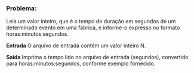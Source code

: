 ### Problema:

Leia um valor inteiro, que é o tempo de duração em segundos de um determinado evento em uma fábrica, e informe-o expresso no formato horas:minutos:segundos.

**Entrada**
O arquivo de entrada contém um valor inteiro N.

**Saída**
Imprima o tempo lido no arquivo de entrada (segundos), convertido para horas:minutos:segundos, conforme exemplo fornecido.